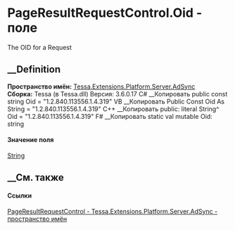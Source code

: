 # PageResultRequestControl.Oid - поле
The OID for a Request
##  __Definition
 **Пространство имён:**
[Tessa.Extensions.Platform.Server.AdSync](N_Tessa_Extensions_Platform_Server_AdSync.htm)  
 **Сборка:** Tessa (в Tessa.dll) Версия: 3.6.0.17
C# __Копировать
     public const string Oid = "1.2.840.113556.1.4.319"
VB __Копировать
     Public Const Oid As String = "1.2.840.113556.1.4.319"
C++ __Копировать
     public:
    literal String^ Oid = "1.2.840.113556.1.4.319"
F# __Копировать
     static val mutable Oid: string
#### Значение поля
[String](https://learn.microsoft.com/dotnet/api/system.string)
##  __См. также
#### Ссылки
[PageResultRequestControl -
](T_Tessa_Extensions_Platform_Server_AdSync_PageResultRequestControl.htm)
[Tessa.Extensions.Platform.Server.AdSync - пространство
имён](N_Tessa_Extensions_Platform_Server_AdSync.htm)
